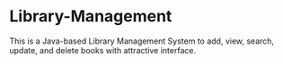 # Library-Management
This is a Java-based Library Management System to add, view, search, update, and delete books with attractive interface.  
